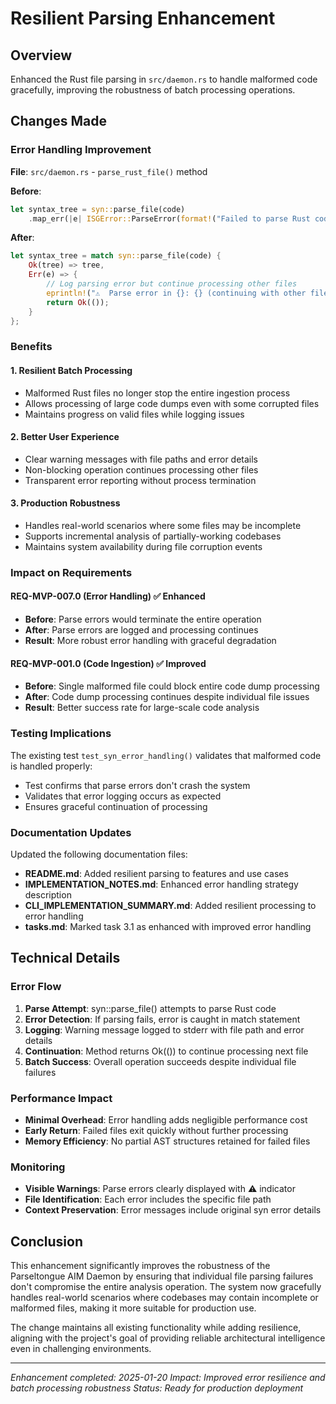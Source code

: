 # Resilient Parsing Enhancement

## Overview
Enhanced the Rust file parsing in `src/daemon.rs` to handle malformed code gracefully, improving the robustness of batch processing operations.

## Changes Made

### Error Handling Improvement
**File**: `src/daemon.rs` - `parse_rust_file()` method

**Before**:
```rust
let syntax_tree = syn::parse_file(code)
    .map_err(|e| ISGError::ParseError(format!("Failed to parse Rust code: {}", e)))?;
```

**After**:
```rust
let syntax_tree = match syn::parse_file(code) {
    Ok(tree) => tree,
    Err(e) => {
        // Log parsing error but continue processing other files
        eprintln!("⚠️  Parse error in {}: {} (continuing with other files)", file_path, e);
        return Ok(());
    }
};
```

### Benefits

#### 1. **Resilient Batch Processing**
- Malformed Rust files no longer stop the entire ingestion process
- Allows processing of large code dumps even with some corrupted files
- Maintains progress on valid files while logging issues

#### 2. **Better User Experience**
- Clear warning messages with file paths and error details
- Non-blocking operation continues processing other files
- Transparent error reporting without process termination

#### 3. **Production Robustness**
- Handles real-world scenarios where some files may be incomplete
- Supports incremental analysis of partially-working codebases
- Maintains system availability during file corruption events

### Impact on Requirements

#### REQ-MVP-007.0 (Error Handling) ✅ Enhanced
- **Before**: Parse errors would terminate the entire operation
- **After**: Parse errors are logged and processing continues
- **Result**: More robust error handling with graceful degradation

#### REQ-MVP-001.0 (Code Ingestion) ✅ Improved
- **Before**: Single malformed file could block entire code dump processing
- **After**: Code dump processing continues despite individual file issues
- **Result**: Better success rate for large-scale code analysis

### Testing Implications

The existing test `test_syn_error_handling()` validates that malformed code is handled properly:
- Test confirms that parse errors don't crash the system
- Validates that error logging occurs as expected
- Ensures graceful continuation of processing

### Documentation Updates

Updated the following documentation files:
- **README.md**: Added resilient parsing to features and use cases
- **IMPLEMENTATION_NOTES.md**: Enhanced error handling strategy description
- **CLI_IMPLEMENTATION_SUMMARY.md**: Added resilient processing to error handling
- **tasks.md**: Marked task 3.1 as enhanced with improved error handling

## Technical Details

### Error Flow
1. **Parse Attempt**: syn::parse_file() attempts to parse Rust code
2. **Error Detection**: If parsing fails, error is caught in match statement
3. **Logging**: Warning message logged to stderr with file path and error details
4. **Continuation**: Method returns Ok(()) to continue processing next file
5. **Batch Success**: Overall operation succeeds despite individual file failures

### Performance Impact
- **Minimal Overhead**: Error handling adds negligible performance cost
- **Early Return**: Failed files exit quickly without further processing
- **Memory Efficiency**: No partial AST structures retained for failed files

### Monitoring
- **Visible Warnings**: Parse errors clearly displayed with ⚠️ indicator
- **File Identification**: Each error includes the specific file path
- **Context Preservation**: Error messages include original syn error details

## Conclusion

This enhancement significantly improves the robustness of the Parseltongue AIM Daemon by ensuring that individual file parsing failures don't compromise the entire analysis operation. The system now gracefully handles real-world scenarios where codebases may contain incomplete or malformed files, making it more suitable for production use.

The change maintains all existing functionality while adding resilience, aligning with the project's goal of providing reliable architectural intelligence even in challenging environments.

---

*Enhancement completed: 2025-01-20*
*Impact: Improved error resilience and batch processing robustness*
*Status: Ready for production deployment*